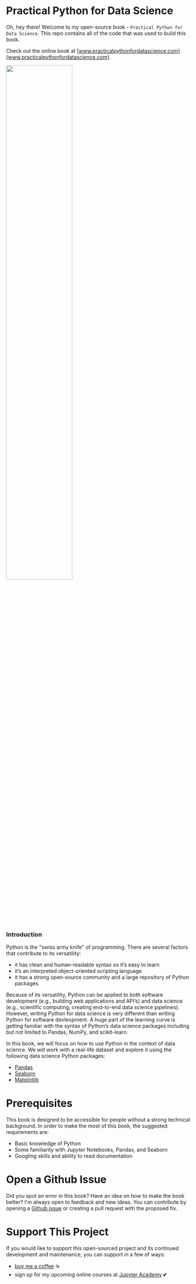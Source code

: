 # Practical Python for Data Science

Oh, hey there! Welcome to my open-source book - `Practical Python for Data Science`. This repo contains all of the code that was used to build this book. 

Check out the online book at [www.practicalpythonfordatascience.com](www.practicalpythonfordatascience.com).


<img width="60%" src="https://practicalpython.s3.us-east-2.amazonaws.com/assets/practical_python_for_data_science.jpeg"/>

### Introduction 

Python is the "swiss army knife" of programming. There are several factors that contribute to its versatility:

- it has clean and human-readable syntax so it’s easy to learn
- it’s an interpreted object-oriented scripting language
- it has a strong open-source community and a large repository of Python packages

Because of its versatility, Python can be applied to both software development (e.g., building web applications and API’s) and data science (e.g., scientific computing, creating end-to-end data science pipelines). However, writing Python for data science is very different than writing Python for software devleopment. A huge part of the learning curve is getting familiar with the syntax of Python’s data science packages including but not limited to Pandas, NumPy, and scikit-learn.

In this book, we will focus on how to use Python in the context of data science. We will work with a real-life dataset and explore it using the following data science Python packages:

- [Pandas](https://pandas.pydata.org/)
- [Seaborn](https://seaborn.pydata.org/)
- [Matplotlib](https://matplotlib.org/)

# Prerequisites 

This book is designed to be accessible for people without a strong technical background. In order to make the most of this book, the suggested requirements are:

- Basic knowledge of Python 
- Some familiarity with Jupyter Notebooks, Pandas, and Seaborn
- Googling skills and ability to read documentation 

# Open a Github Issue

Did you spot an error in this book? Have an idea on how to make the book better? I'm always open to feedback and new ideas. You can contribute by opening a [Github issue](https://github.com/jupyteracademy/practical-python-for-data-science/issues) or creating a pull request with the proposed fix. 

# Support This Project 

If you would like to support this open-sourced project and its continued development and maintenance, you can support in a few of ways:

- [buy me a coffee](https://www.buymeacoffee.com/jupyteracademy) ☕
- sign up for my upcoming online courses at [Jupyter Academy](https://jupyteracademy.com/) 💕



